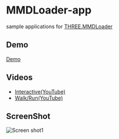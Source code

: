 # MMDLoader-app
sample applications for [THREE.MMDLoader](https://github.com/takahirox/three.js)

## Demo
[Demo](http://takahirox.github.io/MMDLoader-app/index.html)

## Videos
- [Interactive(YouTube)](https://www.youtube.com/watch?v=HKM-a1Ueds8)
- [Walk/Run(YouTube)](https://www.youtube.com/watch?v=E9jnC-z0d3o)

## ScreenShot
![Screen shot1](http://f.st-hatena.com/images/fotolife/t/takahirox/20151230/20151230232740.png)
